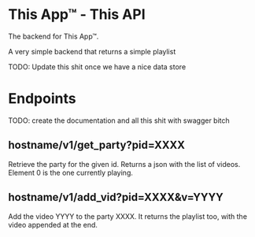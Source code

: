 
# This App™ - This API

The backend for This App™.

A very simple backend that returns a simple playlist

TODO: Update this shit once we have a nice data store

# Endpoints

TODO: create the documentation and all this shit with swagger bitch

## hostname/v1/get_party?pid=XXXX

Retrieve the party for the given id.
Returns a json with the list of videos. Element 0 is the one currently playing.

## hostname/v1/add_vid?pid=XXXX&v=YYYY

Add the video YYYY to the party XXXX.
It returns the playlist too, with the video appended at the end.
